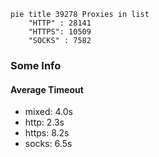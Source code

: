 
```mermaid
pie title 39278 Proxies in list
    "HTTP" : 28141
    "HTTPS": 10509
    "SOCKS" : 7582
```

### Some Info
#### Average Timeout

- mixed: 4.0s
- http: 2.3s
- https: 8.2s
- socks: 6.5s